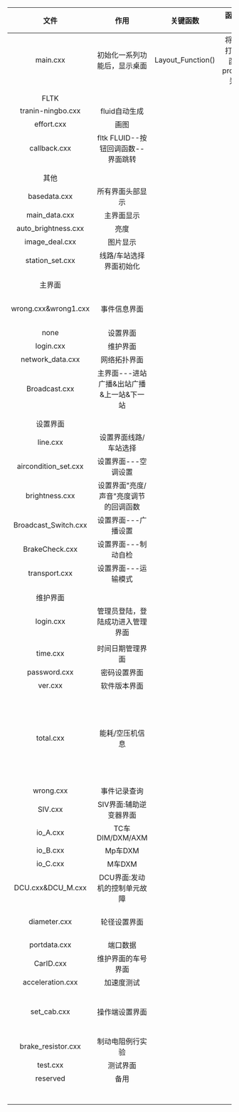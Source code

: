|         文件         |                   作用                   |     关键函数      |          函数作用           |                             注意                             |
| :------------------: | :--------------------------------------: | :---------------: | :-------------------------: | :----------------------------------------------------------: |
|       main.cxx       |       初始化一系列功能后，显示桌面       | Layout_Function() | 将界面打开与函数process关联 |      if (group_net_window->visible())  net_proccess();       |
|                      |                                          |                   |                             |                                                              |
|                      |                                          |                   |                             |                                                              |
|         FLTK         |                                          |                   |                             |                                                              |
|  tranin-ningbo.cxx   |              fluid自动生成               |                   |                             |                                                              |
|      effort.cxx      |                   画图                   |                   |                             |                                                              |
|     callback.cxx     |    fltk FLUID--按钮回调函数--界面跳转    |                   |                             |                                                              |
|                      |                                          |                   |                             |                                                              |
|                      |                                          |                   |                             |                                                              |
|         其他         |                                          |                   |                             |                                                              |
|     basedata.cxx     |             所有界面头部显示             |                   |                             |                                                              |
|    main_data.cxx     |                主界面显示                |                   |                             |                                                              |
| auto_brightness.cxx  |                   亮度                   |                   |                             |                                                              |
|    image_deal.cxx    |                 图片显示                 |                   |                             |                                                              |
|   station_set.cxx    |         线路/车站选择界面初始化          |                   |                             |                                                              |
|                      |                                          |                   |                             |                                                              |
|                      |                                          |                   |                             |                                                              |
|        主界面        |                                          |                   |                             |                                                              |
| wrong.cxx&wrong1.cxx |               事件信息界面               |        |                             | file/event.bin：记录错误   wrong.txt:错误日志   guide.txt:错误解决方法,只读 |
|         none         |                 设置界面                 |                   |                             |                                                              |
|      login.cxx       |                 维护界面                 |                   |                             |                                                              |
|   network_data.cxx   |               网络拓扑界面               |                   |                             |                                                              |
|    Broadcast.cxx     | 主界面---进站广播&出站广播&上一站&下一站 |                   |                             |                                                              |
|                      |                                          |                   |                             |                                                              |
|                      |                                          |                   |                             |                                                              |
|       设置界面       |                                          |                   |                             |                                                              |
|       line.cxx       |          设置界面线路/车站选择           |                   |                             |                                                              |
| aircondition_set.cxx |           设置界面---空调设置            |                   |                             |                                                              |
|    brightness.cxx    |  设置界面"亮度/声音"亮度调节的回调函数   |                   |                             |                                                              |
| Broadcast_Switch.cxx |           设置界面---广播设置            |                   |                             |                                                              |
|    BrakeCheck.cxx    |           设置界面---制动自检            |                   |                             |                                                              |
|    transport.cxx     |           设置界面---运输模式            |     |                             |          |
|                      |                                          |                   |                             |                                                              |
|                      |                                          |                   |                             |                                                              |
|       维护界面       |                                          |                   |                             |                                                              |
|      login.cxx       |     管理员登陆，登陆成功进入管理界面     |                   |                             |                  密码存在password.txt文件中                  |
|                      |                                          |                   |                             |                                                              |
|       time.cxx       |             时间日期管理界面             |                   |                             |                                                              |
|     password.cxx     |               密码设置界面               |                   |                             |                                                              |
|       ver.cxx        |               软件版本界面               |                   |                             |                                                              |
|      total.cxx       |             能耗/空压机信息              |                   |                             | power_p.txt power_aux.txt power_r.txt power_dc.txt power_tc.txt compressor_tc1.txt compressor_tc2.txt分别存储牵引能耗，辅助能耗，再生能耗，DC/DC能耗，C1车压缩机工作时间，C2车压缩机工作时间 |
|      wrong.cxx       |               事件记录查询               |                   |                             |                                                              |
|       SIV.cxx        |          SIV界面:辅助逆变器界面          |                   |                             |                                                              |
|       io_A.cxx       |             TC车DIM/DXM/AXM              |                   |                             |                                                              |
|       io_B.cxx       |                 Mp车DXM                  |                   |                             |                                                              |
|       io_C.cxx       |                  M车DXM                  |                   |                             |                                                              |
|  DCU.cxx&DCU_M.cxx   |       DCU界面:发动机的控制单元故障       |                   |                             |                                                              |
|     diameter.cxx     |               轮径设置界面               |                   |                             |      diameterlist.txt:存放TC1,TC2,Mp1,Mp2,M1,M2车的轮径      |
|     portdata.cxx     |                 端口数据                 |         |                             |                                                              |
|      CarID.cxx       |            维护界面的车号界面            |                   |                             |                                                              |
|   acceleration.cxx   |                加速度测试                |                   |                             |                                                              |
|     set_cab.cxx      |              操作端设置界面              |                   |                             | train.txt存放操作端为1/2端    Set_Cab.txt当"设置为1端"或"设置为2端"按钮锁定时为1,否则为0; |
|  brake_resistor.cxx  |             制动电阻例行实验             |                   |                             |                                                              |
|       test.cxx       |                 测试界面                 |                   |                             |                                                              |
|       reserved       |                   备用                   |                   |                             |                                                              |
|                      |                                          |                   |                             |                                                              |
|                      |                                          |                   |                             |                                                              |
|                      |                                          |                   |                             |                                                              |
|                      |                                          |                   |                             |                                                              |
|                      |                                          |                   |                             |                                                              |
|                      |                                          |                   |                             |                                                              |
|                      |                                          |                   |                             |                                                              |

